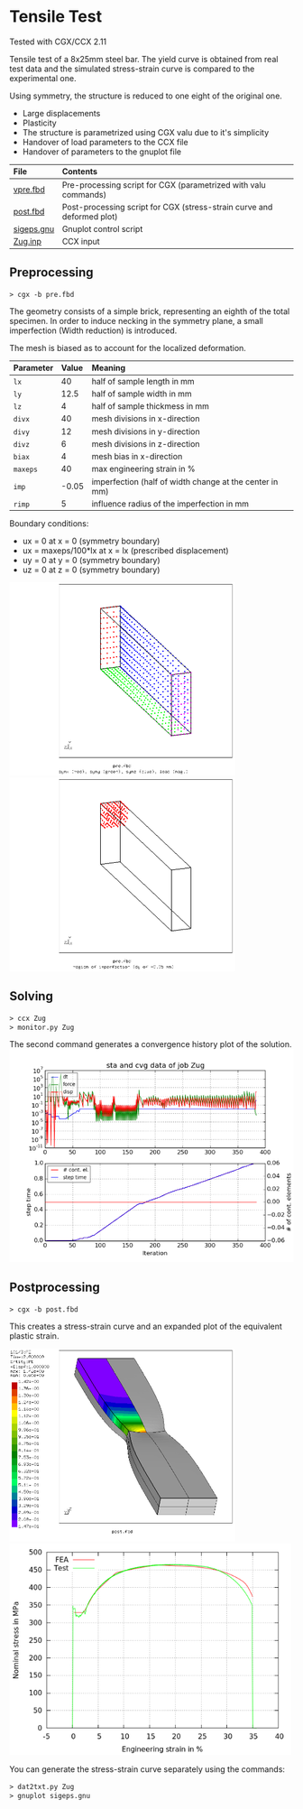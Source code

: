 # Tensile Test
Tested with CGX/CCX 2.11

Tensile test of a 8x25mm steel bar. The yield curve is obtained from real test data and the simulated stress-strain curve is compared to the experimental one.

Using symmetry, the structure is reduced to one eight of the original one.


+ Large displacements
+ Plasticity
+ The structure is parametrized using CGX valu due to it's simplicity
+ Handover of load parameters to the CCX file
+ Handover of parameters to the gnuplot file


| File     | Contents    |
| :------------- | :------------- |
| [vpre.fbd](vpre.fbd)     | Pre-processing script for CGX (parametrized with valu commands)     |
| [post.fbd](post.fbd) | Post-processing script for CGX (stress-strain curve and deformed plot) |
| [sigeps.gnu](sigeps.gnu) | Gnuplot control script |
| [Zug.inp](Zug.inp) | CCX input |

## Preprocessing

```
> cgx -b pre.fbd
```

The geometry consists of a simple brick, representing an eighth of the total specimen. In order to induce necking in the symmetry plane, a small imperfection (Width reduction) is introduced.

The mesh is biased as to account for the localized deformation.

| Parameter | Value | Meaning |
| :------------- |  :------------- | :------------- |
| `lx` | 40 | half of sample length in mm |
| `ly` | 12.5 | half of sample width in mm |
| `lz` | 4 | half of sample thickmess in mm |
| `divx` | 40 | mesh divisions in x-direction |
| `divy` | 12 | mesh divisions in y-direction |
| `divz` | 6 | mesh divisions in z-direction |
| `biax` | 4 | mesh bias in x-direction |
| `maxeps` | 40 | max engineering strain in % |
| `imp` | -0.05 | imperfection (half of width change at the center in mm)|
| `rimp` | 5 | influence radius of the imperfection in mm|

Boundary conditions:
* ux = 0 at x = 0 (symmetry boundary)
* ux = maxeps/100*lx at x = lx (prescribed displacement)
* uy = 0 at y = 0 (symmetry boundary)
* uz = 0 at z = 0 (symmetry boundary)

<img src="zug-geo.png" width="400">
<img src="zug-imp.png" width="400">


## Solving

```
> ccx Zug
> monitor.py Zug
```
The second command generates a convergence history plot of the solution.
<img src="Zug.png" title="Convergence history">

## Postprocessing

```
> cgx -b post.fbd
```
This creates a stress-strain curve and an expanded plot of the equivalent plastic strain.

<img src="pe.png" width="400" title="Equivalent plastic strain">
<img src="sigeps.png" width="500" title="Stress-strain curve">

You can generate the stress-strain curve separately using the commands:

```
> dat2txt.py Zug
> gnuplot sigeps.gnu
```
